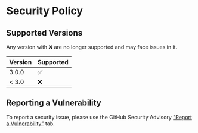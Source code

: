 # Security Policy

## Supported Versions

Any version with :x: are no longer supported and may face issues in it.

| Version | Supported          |
|---------| ------------------ |
| 3.0.0   | :white_check_mark: |
| < 3.0   | :x:                |

## Reporting a Vulnerability

To report a security issue, please use the GitHub Security Advisory ["Report a Vulnerability"](https://github.com/mac-cleanup/mac-cleanup-py/security/advisories/new) tab.

